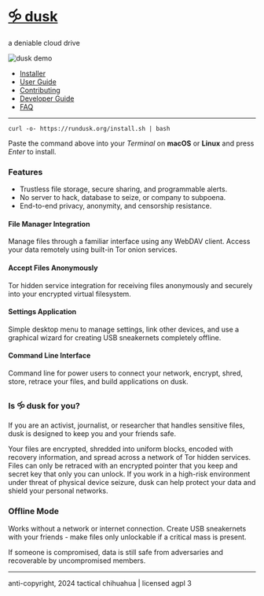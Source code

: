 # [🝰 dusk](https://rundusk.org)

a deniable cloud drive

![dusk demo](https://github.com/user-attachments/assets/41bde292-ae90-4a08-83e6-6a49ec4ab083)

* [Installer](install.sh)
* [User Guide](howto.md)
* [Contributing](contribute.md)
* [Developer Guide](hacking.md)
* [FAQ](faq.md)

---

```
curl -o- https://rundusk.org/install.sh | bash
```

Paste the command above into your *Terminal* on **macOS** or **Linux** and press *Enter* to install.

### Features

* Trustless file storage, secure sharing, and programmable alerts.
* No server to hack, database to seize, or company to subpoena.
* End-to-end privacy, anonymity, and censorship resistance.

#### File Manager Integration

Manage files through a familiar interface using any WebDAV client. Access your data remotely using built-in Tor onion services.

#### Accept Files Anonymously

Tor hidden service integration for receiving files anonymously and securely into your encrypted virtual filesystem.

#### Settings Application

Simple desktop menu to manage settings, link other devices, and use a graphical wizard for creating USB sneakernets completely offline.

#### Command Line Interface

Command line for power users to connect your network, encrypt, shred, store, retrace your files, and build applications on dusk.

### Is 🝰 dusk for you?

If you are an activist, journalist, or researcher that handles sensitive files, dusk is designed to keep you and your friends safe.

Your files are encrypted, shredded into uniform blocks, encoded with recovery information, and spread across a network of Tor hidden services. Files can only be retraced with an encrypted pointer that you keep and secret key that only you can unlock. If you work in a high-risk environment under threat of physical device seizure, dusk can help protect your data and shield your personal networks.

### Offline Mode

Works without a network or internet connection. Create USB sneakernets with your friends - make files only unlockable if a critical mass is present.

If someone is compromised, data is still safe from adversaries and recoverable by uncompromised members.

---

anti-copyright, 2024 tactical chihuahua | licensed agpl 3

